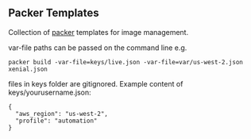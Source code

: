 ## Packer Templates

Collection of [packer](https://www.packer.io) templates for image management.

var-file paths can be passed on the command line e.g.

    packer build -var-file=keys/live.json -var-file=var/us-west-2.json  xenial.json

files in keys folder are gitignored. Example content of keys/yourusername.json:

    {
      "aws_region": "us-west-2",
      "profile": "automation"
    }
